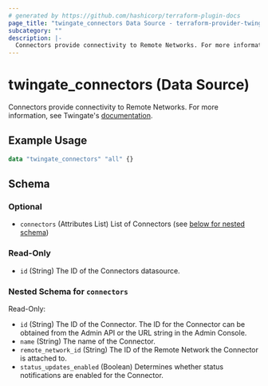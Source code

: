```yaml
---
# generated by https://github.com/hashicorp/terraform-plugin-docs
page_title: "twingate_connectors Data Source - terraform-provider-twingate"
subcategory: ""
description: |-
  Connectors provide connectivity to Remote Networks. For more information, see Twingate's documentation https://docs.twingate.com/docs/understanding-access-nodes.
---
```


# twingate_connectors (Data Source)

Connectors provide connectivity to Remote Networks. For more information, see Twingate's [documentation](https://docs.twingate.com/docs/understanding-access-nodes).

## Example Usage

```terraform
data "twingate_connectors" "all" {}
```

<!-- schema generated by tfplugindocs -->
## Schema

### Optional

- `connectors` (Attributes List) List of Connectors (see [below for nested schema](#nestedatt--connectors))

### Read-Only

- `id` (String) The ID of the Connectors datasource.

<a id="nestedatt--connectors"></a>
### Nested Schema for `connectors`

Read-Only:

- `id` (String) The ID of the Connector. The ID for the Connector can be obtained from the Admin API or the URL string in the Admin Console.
- `name` (String) The name of the Connector.
- `remote_network_id` (String) The ID of the Remote Network the Connector is attached to.
- `status_updates_enabled` (Boolean) Determines whether status notifications are enabled for the Connector.


